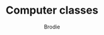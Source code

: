 ---
layout: post
title: Computer classes
author: Brodie
section: calendar
categories: [calendar, brodie]
audience: ''
keywords: ''
goals: ''
actions: ''
---